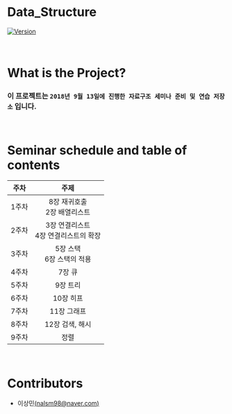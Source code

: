 Data_Structure
===============
[![Version](https://img.shields.io/badge/version-2018.9.20-blue.svg)]()

<br/>

# What is the Project? 

### 이 프로젝트는 `2018년 9월 13일에 진행한 자료구조 세미나 준비 및 연습 저장소` 입니다.

<br/>

# Seminar schedule and table of contents

|**주차**|**주제**|
|:---:|:---:|
|1주차 | 8장 재귀호출<br/>2장 배열리스트|
|2주차 | 3장 연결리스트<br/>4장 연결리스트의 확장
|3주차 | 5장 스택<br/>6장 스택의 적용
|4주차 | 7장 큐
|5주차 | 9장 트리
|6주차 | 10장 히프
|7주차 | 11장 그래프
|8주차 | 12장 검색, 해시
|9주차 | 정렬

<br/>

# Contributors

- 이상민[(nalsm98@naver.com)](nalsm98@naver.com)

